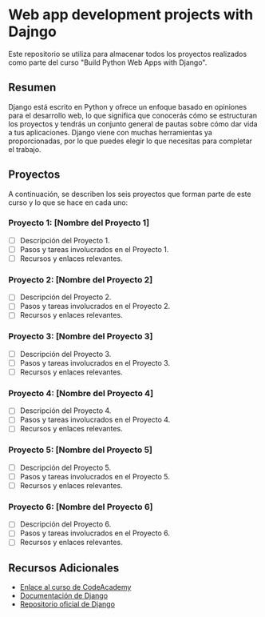 # Web app development projects with Dajngo

Este repositorio se utiliza para almacenar todos los proyectos realizados como parte del curso "Build Python Web Apps with Django". 

## Resumen
Django está escrito en Python y ofrece un enfoque basado en opiniones para el desarrollo web, lo que significa que conocerás cómo se estructuran los proyectos y tendrás un conjunto general de pautas sobre cómo dar vida a tus aplicaciones. Django viene con muchas herramientas ya proporcionadas, por lo que puedes elegir lo que necesitas para completar el trabajo.

## Proyectos

A continuación, se describen los seis proyectos que forman parte de este curso y lo que se hace en cada uno:

### Proyecto 1: [Nombre del Proyecto 1]

- [ ] Descripción del Proyecto 1.
- [ ] Pasos y tareas involucrados en el Proyecto 1.
- [ ] Recursos y enlaces relevantes.

### Proyecto 2: [Nombre del Proyecto 2]

- [ ] Descripción del Proyecto 2.
- [ ] Pasos y tareas involucrados en el Proyecto 2.
- [ ] Recursos y enlaces relevantes.

### Proyecto 3: [Nombre del Proyecto 3]

- [ ] Descripción del Proyecto 3.
- [ ] Pasos y tareas involucrados en el Proyecto 3.
- [ ] Recursos y enlaces relevantes.

### Proyecto 4: [Nombre del Proyecto 4]

- [ ] Descripción del Proyecto 4.
- [ ] Pasos y tareas involucrados en el Proyecto 4.
- [ ] Recursos y enlaces relevantes.

### Proyecto 5: [Nombre del Proyecto 5]

- [ ] Descripción del Proyecto 5.
- [ ] Pasos y tareas involucrados en el Proyecto 5.
- [ ] Recursos y enlaces relevantes.

### Proyecto 6: [Nombre del Proyecto 6]

- [ ] Descripción del Proyecto 6.
- [ ] Pasos y tareas involucrados en el Proyecto 6.
- [ ] Recursos y enlaces relevantes.

## Recursos Adicionales
- [Enlace al curso de CodeAcademy](https://www.codecademy.com/enrolled/paths/build-python-web-apps-with-django)
- [Documentación de Django](https://docs.djangoproject.com/)
- [Repositorio oficial de Django](https://github.com/django/django)

